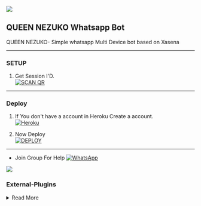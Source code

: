 <a><img src='https://i.imgur.com/LyHic3i.gif'/></a>
## QUEEN NEZUKO Whatsapp Bot
QUEEN NEZUKO- Simple whatsapp Multi Device bot based on 
Xasena 

***

### SETUP

1. Get Session I'D.
    <br>
<a href='https://queen-nezuko.onrender.com/' target="_blank"><img alt='SCAN QR' src='https://img.shields.io/badge/SCAN-QR-100000?style=for-the-badge&logo=scan&logoColor=white&labelColor=blue&color=blue'/></a>

***
### Deploy

1. If You don't have a account in Heroku Create a account.
    <br>
<a href='https://signup.heroku.com/' target="_blank"><img alt='Heroku' src='https://img.shields.io/badge/-Create-purple?style=for-the-badge&logo=heroku&logoColor=white'/></a>



2. Now Deploy
    <br>
<a href='https://heroku.com/deploy?template=https://github.com/godzenitsu/QUEEN-NEZUKO' target="_blank"><img alt='DEPLOY' src='https://img.shields.io/badge/-DEPLOY-BLUE?style=for-the-badge&logo=heroku&logoColor=white'/></a>


***
* Join Group For Help
<a href="https://chat.whatsapp.com/DcGABEejUwOG8YcgGOcizF"><img alt="WhatsApp" src="https://img.shields.io/badge/-Whatsapp%20Group-black?style=for-the-badge&logo=whatsapp&logoColor=white"/></a>



<a><img src='https://i.imgur.com/Mt93ltE.mp4'/></a>

 

### External-Plugins

<details close>
<summary>Read More</summary>

<br>


* [`External PLUGINS`](https://github.com/godzenitsu/nezuko-plugins)

### Thanks To

<details close>
<summary>Read More</summary>

<br>

* [`ZENITSU`](https://github.com/godzenitsu)
* [`LOKI-SER`](https://github.com/Loki-Xer)


 </details>

 
